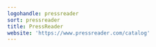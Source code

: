 ```yaml
---
logohandle: pressreader
sort: pressreader
title: PressReader
website: 'https://www.pressreader.com/catalog'
---
```

